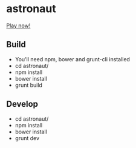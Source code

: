 astronaut
=========

[Play now!](http://moichia.github.io/astronaut/app)

## Build

* You'll need npm, bower and grunt-cli installed
* cd astronaut/
* npm install
* bower install
* grunt build

## Develop

* cd astronaut/
* npm install
* bower install
* grunt dev
